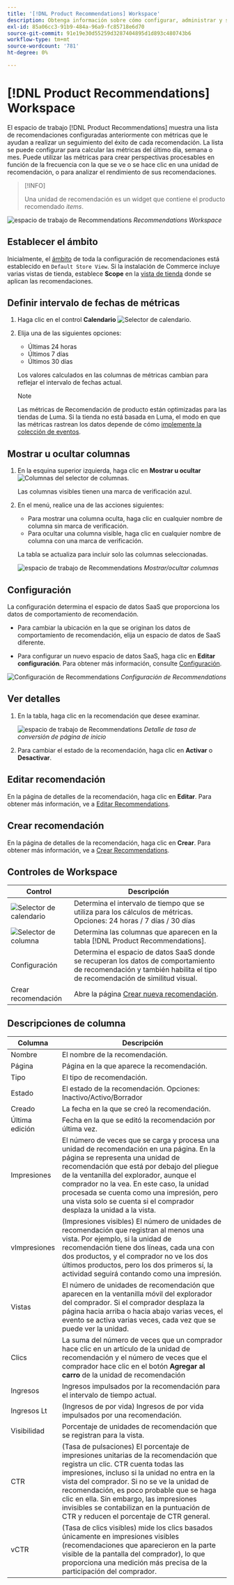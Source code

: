 ```yaml
---
title: '[!DNL Product Recommendations] Workspace'
description: Obtenga información sobre cómo configurar, administrar y supervisar el rendimiento de recomendaciones de productos.
exl-id: 85a06cc3-91b9-484a-96a9-fc85718e6d70
source-git-commit: 91e19e30d55259d3287404895d1d893c480743b6
workflow-type: tm+mt
source-wordcount: '781'
ht-degree: 0%

---
```


# [!DNL Product Recommendations] Workspace

El espacio de trabajo [!DNL Product Recommendations] muestra una lista de recomendaciones configuradas anteriormente con métricas que le ayudan a realizar un seguimiento del éxito de cada recomendación. La lista se puede configurar para calcular las métricas del último día, semana o mes. Puede utilizar las métricas para crear perspectivas procesables en función de la frecuencia con la que se ve o se hace clic en una unidad de recomendación, o para analizar el rendimiento de sus recomendaciones.

>[!INFO]
>
>Una unidad de recomendación es un widget que contiene el producto recomendado _items_.

![espacio de trabajo de Recommendations](assets/workspace.png)
_Recommendations Workspace_

## Establecer el ámbito

Inicialmente, el [ámbito](https://experienceleague.adobe.com/docs/commerce-admin/start/setup/websites-stores-views.html) de toda la configuración de recomendaciones está establecido en `Default Store View`. Si la instalación de Commerce incluye varias vistas de tienda, establece **Scope** en la [vista de tienda](https://experienceleague.adobe.com/docs/commerce-admin/start/setup/websites-stores-views.html#scope-settings) donde se aplican las recomendaciones.

## Definir intervalo de fechas de métricas

1. Haga clic en el control **Calendario** ![Selector de calendario](assets/icon-calendar.png).

1. Elija una de las siguientes opciones:

   - Últimas 24 horas
   - Últimos 7 días
   - Últimos 30 días

   Los valores calculados en las columnas de métricas cambian para reflejar el intervalo de fechas actual.

   >[!NOTE]
   >
   >Las métricas de Recomendación de producto están optimizadas para las tiendas de Luma. Si la tienda no está basada en Luma, el modo en que las métricas rastrean los datos depende de cómo [implemente la colección de eventos](events.md).

## Mostrar u ocultar columnas

1. En la esquina superior izquierda, haga clic en **Mostrar u ocultar** ![Columnas del selector de columnas](assets/icon-show-hide-columns.png).

   Las columnas visibles tienen una marca de verificación azul.

1. En el menú, realice una de las acciones siguientes:

   - Para mostrar una columna oculta, haga clic en cualquier nombre de columna sin marca de verificación.
   - Para ocultar una columna visible, haga clic en cualquier nombre de columna con una marca de verificación.

   La tabla se actualiza para incluir solo las columnas seleccionadas.

   ![espacio de trabajo de Recommendations](assets/workspace-select-columns.png)
   _Mostrar/ocultar columnas_

## Configuración

La configuración determina el espacio de datos SaaS que proporciona los datos de comportamiento de recomendación.

- Para cambiar la ubicación en la que se originan los datos de comportamiento de recomendación, elija un espacio de datos de SaaS diferente.

- Para configurar un nuevo espacio de datos SaaS, haga clic en **Editar configuración**. Para obtener más información, consulte [Configuración](settings.md).

![Configuración de Recommendations](assets/settings.png)
_Configuración de Recommendations_

## Ver detalles

1. En la tabla, haga clic en la recomendación que desee examinar.

   ![espacio de trabajo de Recommendations](assets/recommendation-detail.png)
   _Detalle de tasa de conversión de página de inicio_

1. Para cambiar el estado de la recomendación, haga clic en **Activar** o **Desactivar**.

## Editar recomendación

En la página de detalles de la recomendación, haga clic en **Editar**. Para obtener más información, ve a [Editar Recommendations](edit.md).

## Crear recomendación

En la página de detalles de la recomendación, haga clic en **Crear**. Para obtener más información, ve a [Crear Recommendations](create.md).

## Controles de Workspace

| Control | Descripción |
|---|---|
| ![Selector de calendario](assets/icon-calendar.png) | Determina el intervalo de tiempo que se utiliza para los cálculos de métricas. Opciones: 24 horas / 7 días / 30 días |
| ![Selector de columna](assets/icon-show-hide-columns.png) | Determina las columnas que aparecen en la tabla [!DNL Product Recommendations]. |
| Configuración | Determina el espacio de datos SaaS donde se recuperan los datos de comportamiento de recomendación y también habilita el tipo de recomendación de similitud visual. |
| Crear recomendación | Abre la página [Crear nueva recomendación](create.md). |

## Descripciones de columna

| Columna | Descripción |
|---|---|
| Nombre | El nombre de la recomendación. |
| Página | Página en la que aparece la recomendación. |
| Tipo | El tipo de recomendación. |
| Estado | El estado de la recomendación. Opciones: Inactivo/Activo/Borrador |
| Creado | La fecha en la que se creó la recomendación. |
| Última edición | Fecha en la que se editó la recomendación por última vez. |
| Impresiones | El número de veces que se carga y procesa una unidad de recomendación en una página. En la página se representa una unidad de recomendación que está por debajo del pliegue de la ventanilla del explorador, aunque el comprador no la vea. En este caso, la unidad procesada se cuenta como una impresión, pero una vista solo se cuenta si el comprador desplaza la unidad a la vista. |
| vImpresiones | (Impresiones visibles) El número de unidades de recomendación que registran al menos una vista. Por ejemplo, si la unidad de recomendación tiene dos líneas, cada una con dos productos, y el comprador no ve los dos últimos productos, pero los dos primeros sí, la actividad seguirá contando como una impresión. |
| Vistas | El número de unidades de recomendación que aparecen en la ventanilla móvil del explorador del comprador. Si el comprador desplaza la página hacia arriba o hacia abajo varias veces, el evento se activa varias veces, cada vez que se puede ver la unidad. |
| Clics | La suma del número de veces que un comprador hace clic en un artículo de la unidad de recomendación y el número de veces que el comprador hace clic en el botón **Agregar al carro** de la unidad de recomendación |
| Ingresos | Ingresos impulsados por la recomendación para el intervalo de tiempo actual. |
| Ingresos Lt | (Ingresos de por vida) Ingresos de por vida impulsados por una recomendación. |
| Visibilidad | Porcentaje de unidades de recomendación que se registran para la vista. |
| CTR | (Tasa de pulsaciones) El porcentaje de impresiones unitarias de la recomendación que registra un clic. CTR cuenta todas las impresiones, incluso si la unidad no entra en la vista del comprador. Si no se ve la unidad de recomendación, es poco probable que se haga clic en ella. Sin embargo, las impresiones invisibles se contabilizan en la puntuación de CTR y reducen el porcentaje de CTR general. |
| vCTR | (Tasa de clics visibles) mide los clics basados únicamente en impresiones visibles (recomendaciones que aparecieron en la parte visible de la pantalla del comprador), lo que proporciona una medición más precisa de la participación del comprador. |
